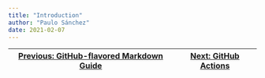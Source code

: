 ```yaml
---
title: "Introduction"
author: "Paulo Sánchez"
date: 2021-02-07
---
```


[Previous: GitHub-flavored Markdown Guide](https://erlete.github.io/github-customization-guide/guides/markdown-guide.html) | [Next: GitHub Actions](https://erlete.github.io/github-customization-guide/guides/actions-guide.html)
----- | -----
